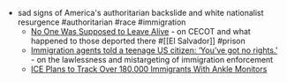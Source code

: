 - sad signs of America's authoritarian backslide and white nationalist resurgence #authoritarian #race #immigration
	- [No One Was Supposed to Leave Alive](https://www.theatlantic.com/international/archive/2025/07/inside-cecot-mega-prison-el-salvador/683646/) - on CECOT and what happened to those deported there #[[El Salvador]] #prison
	- [Immigration agents told a teenage US citizen: ‘You’ve got no rights.’](https://www.theguardian.com/us-news/2025/jul/25/florida-teen-immigration-arrest) - on the lawlessness and mistargeting of immigration enforcement
	- [ICE Plans to Track Over 180,000 Immigrants With Ankle Monitors](https://gizmodo.com/ice-plans-to-track-over-180000-immigrants-with-ankle-monitors-report-2000634109)